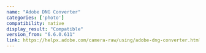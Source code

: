 ```yaml
---
name: "Adobe DNG Converter"
categories: ['photo']
compatibility: native
display_result: "Compatible"
version_from: "6.6.0.611"
link: https://helpx.adobe.com/camera-raw/using/adobe-dng-converter.html
---
```

